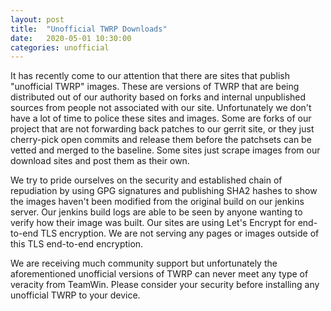 ```yaml
---
layout: post
title:  "Unofficial TWRP Downloads"
date:   2020-05-01 10:30:00
categories: unofficial
---
```


It has recently come to our attention that there are sites that publish "unofficial TWRP" images.
These are versions of TWRP that are being distributed out of our authority based on forks and 
internal unpublished sources from people not associated with our site. Unfortunately we don't
have a lot of time to police these sites and images. Some are forks of our project that are not
forwarding back patches to our gerrit site, or they just cherry-pick open commits and release
them before the patchsets can be vetted and merged to the baseline. Some sites just scrape images
from our download sites and post them as their own.

We try to pride ourselves on the security and established chain of repudiation by using GPG
signatures and publishing SHA2 hashes to show the images haven't been modified from the original
build on our jenkins server. Our jenkins build logs are able to be seen by anyone wanting to verify
how their image was built. Our sites are using Let's Encrypt for end-to-end TLS encryption. We are
not serving any pages or images outside of this TLS end-to-end encryption.

We are receiving much community support but unfortunately the aforementioned unofficial versions of
TWRP can never meet any type of veracity from TeamWin. Please consider your security before
installing any unofficial TWRP to your device.
